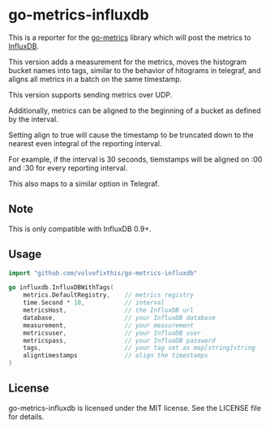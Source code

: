 go-metrics-influxdb
===================

This is a reporter for the [go-metrics](https://github.com/rcrowley/go-metrics) library which will post the metrics to [InfluxDB](https://influxdb.com/).

This version adds a measurement for the metrics, moves the histogram bucket names into tags, similar to the behavior of hitograms in telegraf, and aligns all metrics in a batch on the same timestamp.

This version supports sending metrics over UDP.

Additionally, metrics can be aligned to the beginning of a bucket as defined by the interval.

Setting align to true will cause the timestamp to be truncated down to the nearest even integral of the reporting interval.

For example, if the interval is 30 seconds, tiemstamps will be aligned on :00 and :30 for every reporting interval.

This also maps to a similar option in Telegraf.

Note
----

This is only compatible with InfluxDB 0.9+.

Usage
-----

```go
import "github.com/volvofixthis/go-metrics-influxdb"

go influxdb.InfluxDBWithTags(
    metrics.DefaultRegistry,    // metrics registry
    time.Second * 10,           // interval
    metricsHost,                // the InfluxDB url
    database,                   // your InfluxDB database
    measurement,                // your measurement
    metricsuser,                // your InfluxDB user
    metricspass,                // your InfluxDB password
    tags,                       // your tag set as map[string]string
    aligntimestamps             // align the timestamps
)
```

License
-------

go-metrics-influxdb is licensed under the MIT license. See the LICENSE file for details.

